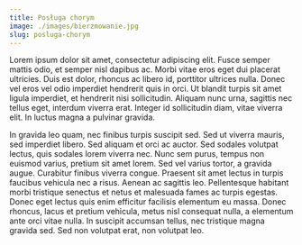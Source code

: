 ```yaml
---
title: Posługa chorym
image: ./images/bierzmowanie.jpg
slug: posluga-chorym
---
```


Lorem ipsum dolor sit amet, consectetur adipiscing elit. Fusce semper mattis odio, et semper nisl dapibus ac. Morbi vitae eros eget dui placerat ultricies. Duis est dolor, rhoncus ac libero id, porttitor ultrices nulla. Donec vel eros vel odio imperdiet hendrerit quis in orci. Ut blandit turpis sit amet ligula imperdiet, et hendrerit nisi sollicitudin. Aliquam nunc urna, sagittis nec tellus eget, interdum viverra erat. Integer id sollicitudin diam, vitae viverra elit. In luctus magna a pulvinar gravida.

In gravida leo quam, nec finibus turpis suscipit sed. Sed ut viverra mauris, sed imperdiet libero. Sed aliquam et orci ac auctor. Sed sodales volutpat lectus, quis sodales lorem viverra nec. Nunc sem purus, tempus non euismod varius, pretium sit amet lorem. Sed vel varius tortor, a gravida augue. Curabitur finibus viverra congue. Praesent sit amet lectus in turpis faucibus vehicula nec a risus. Aenean ac sagittis leo. Pellentesque habitant morbi tristique senectus et netus et malesuada fames ac turpis egestas. Donec eget lectus quis enim efficitur facilisis elementum eu massa. Donec rhoncus, lacus et pretium vehicula, metus nisl consequat nulla, a elementum ante orci vitae nulla. In suscipit accumsan tellus, nec tristique magna gravida sed. Sed non volutpat erat, non volutpat leo.
